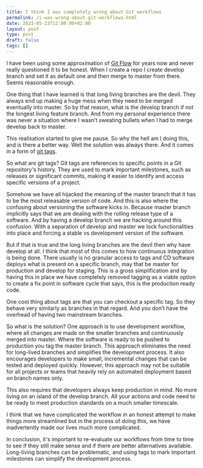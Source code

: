 ```yaml
---
title: I think I was completely wrong about Git workflows
permalink: /i-was-wrong-about-git-workflows.html
date: 2023-05-23T12:00:00+02:00
layout: post
type: post
draft: false
tags: []
---
```


I have been using some approximation of [Git
Flow](https://jeffkreeftmeijer.com/git-flow/) for years now and never really
questioned it to be honest. When I create a repo I create develop branch and set
it as default one and then merge to master from there. Seems reasonable enough.

One thing that I have learned is that long living branches are the devil.  They
always end up making a huge mess when they need to be merged eventually into
master. So by that reason, what is the develop branch if not the longest living
feature branch. And from my personal experience there was never a situation
where I wasn’t sweating bullets when I had to merge develop back to master.

This realisation started to give me pause. So why the hell am I doing this, and
is there a better way. Well the solution was always there. And it comes in a
form of [git tags](https://git-scm.com/book/en/v2/Git-Basics-Tagging).

So what are git tags? Git tags are references to specific points in a Git
repository's history. They are used to mark important milestones, such as
releases or significant commits, making it easier to identify and access
specific versions of a project.

Somehow we have all hijacked the meaning of the master branch that it has to be
the most releasable version of code. And this is also where the confusing about
versioning the software kicks in. Because master branch implicitly says that we
are dealing with the rolling release type of a software. And by having a develop
branch we are hacking around this confusion. With a separation of develop and
master we lock functionalities into place and forcing a stable vs development
version of the software.

But if that is true and the long living branches are the devil then why have
develop at all. I think that most of this comes to how continuous integration is
being done. There usually is no granular access to tags and CD software deploys
what is present on a specific branch, may that be master for production and
develop for staging. This is a gross simplification and by having this in place
we have completely removed tagging as a viable option to create a fix point in
software cycle that says, this is the production ready code.

One cool thing about tags are that you can checkout a specific tag. So they
behave very similarly as branches in that regard. And you don’t have the
overhead of having two mainstream branches.

So what is the solution? One approach is to use development workflow, where all
changes are made on the smaller branches and continuously merged into
master. Where the software is ready to be pushed to production you tag the
master branch. This approach eliminates the need for long-lived branches and
simplifies the development process. It also encourages developers to make small,
incremental changes that can be tested and deployed quickly. However, this
approach may not be suitable for all projects or teams that heavily rely on
automated deployment based on branch names only.

This also requires that developers always keep production in mind. No more
living on an island of the develop branch. All your actions and code need to be
ready to meet production standards on a much smaller timescale.

I think that we have complicated the workflow in an honest attempt to make
things more streamlined but in the process of doing this, we have inadvertently
made our lives much more complicated.

In conclusion, it's important to re-evaluate our workflows from time to time to
see if they still make sense and if there are better alternatives available.
Long-living branches can be problematic, and using tags to mark important
milestones can simplify the development process.

